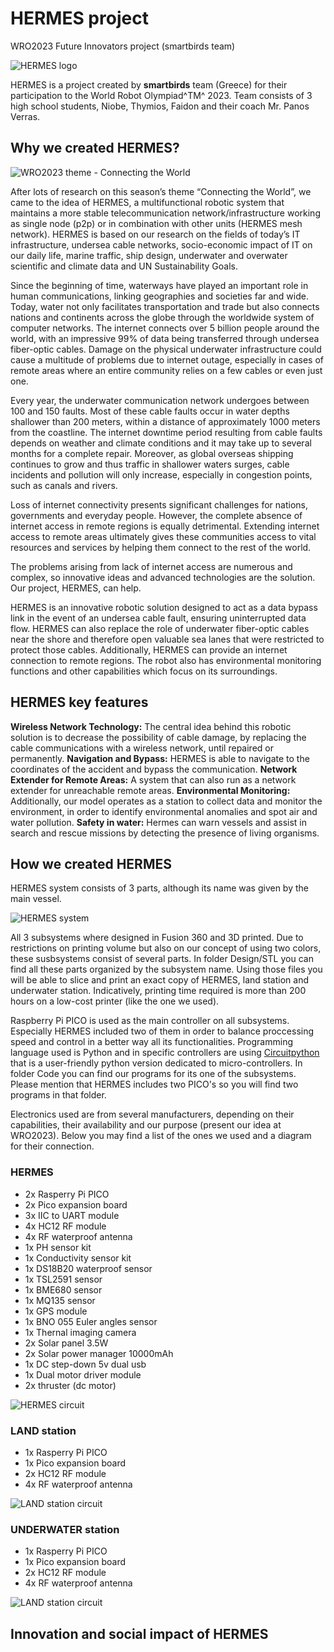 # HERMES project
WRO2023 Future Innovators project (smartbirds team)

![HERMES logo](/images/HERMES-logo.png "HERMES logo")

HERMES is a project created by **smartbirds** team (Greece) for their participation to the World Robot Olympiad^TM^ 2023.
Team consists of 3 high school students, Niobe, Thymios, Faidon and their coach Mr. Panos Verras.

## Why we created HERMES?

![WRO2023 theme - Connecting the World](/images/CONNECTING-THE-WORLD-2023-01-3.png "WRO2023 theme - Connecting the World")

After lots of research on this season’s theme “Connecting the World”, we came to the idea of HERMES, a multifunctional robotic system that maintains a more stable telecommunication network/infrastructure working as single node (p2p) or in combination with other units (HERMES mesh network). HERMES is based on our research on the fields of today’s IT infrastructure, undersea cable networks, socio-economic impact of IT on our daily life, marine traffic, ship design, underwater and overwater scientific and climate data and UN Sustainability Goals.

Since the beginning of time, waterways have played an important role in human communications, linking geographies and societies far and wide. Today, water not only facilitates transportation and trade but also connects nations and continents across the globe through the worldwide system of computer networks. The internet connects over 5 billion people around the world, with an impressive 99% of data being transferred through undersea fiber-optic cables. Damage on the physical underwater infrastructure could cause a multitude of problems due to internet outage, especially in cases of remote areas where an entire community relies on a few cables or even just one.

Every year, the underwater communication network undergoes between 100 and 150 faults. Most of these cable faults occur in water depths shallower than 200 meters, within a distance of approximately 1000 meters from the coastline. The internet downtime period resulting from cable faults depends on weather and climate conditions and it may take up to several months for a complete repair. Moreover, as global overseas shipping continues to grow and thus traffic in shallower waters surges, cable incidents and pollution will only increase, especially in congestion points, such as canals and rivers.

Loss of internet connectivity presents significant challenges for nations, governments and everyday people. However, the complete absence of internet access in remote regions is equally detrimental. Extending internet access to remote areas ultimately gives these communities access to vital resources and services by helping them connect to the rest of the world.

The problems arising from lack of internet access are numerous and complex, so innovative ideas and advanced technologies are the solution. Our project, HERMES, can help.

HERMES is an innovative robotic solution designed to act as a data bypass link in the event of an undersea cable fault, ensuring uninterrupted data flow. HERMES can also replace the role of underwater fiber-optic cables near the shore and therefore open valuable sea lanes that were restricted to protect those cables. Additionally, HERMES can provide an internet connection to remote regions. The robot also has environmental monitoring functions and other capabilities which focus on its surroundings.

## HERMES key features

**Wireless Network Technology:** The central idea behind this robotic solution is to decrease the possibility of cable damage, by replacing the cable communications with a wireless network, until repaired or permanently.
**Navigation and Bypass:** HERMES is able to navigate to the coordinates of the accident and bypass the communication.
**Network Extender for Remote Areas:** A system that can also run as a network extender for unreachable remote areas.
**Environmental Monitoring:** Additionally, our model operates as a station to collect data and monitor the environment, in order to identify environmental anomalies and spot air and water pollution.
**Safety in water:** Hermes can warn vessels and assist in search and rescue missions by detecting the presence of living organisms.

## How we created HERMES
HERMES system consists of 3 parts, although its name was given by the main vessel. 

![HERMES system](/images/HERMES-system.png "HERMES system")

All 3 subsystems where designed in Fusion 360 and 3D printed. Due to restrictions on printing volume but also on our concept of using two colors, these susbsystems consist of several parts. In folder Design/STL you can find all these parts organized by the subsystem name. Using those files you will be able to slice and print an exact copy of HERMES, land station and underwater station. Indicatively, printing time required is more than 200 hours on a low-cost printer (like the one we used).

Raspberry Pi PICO is used as the main controller on all subsystems. Especially HERMES included two of them in order to balance proccessing speed and control in a better way all its functionalities. Programming language used is Python and in specific controllers are using [Circuitpython](https://circuitpython.org/) that is a user-friendly python version dedicated to micro-controllers. In folder Code you can find our programs for its one of the subsystems. Please mention that HERMES includes two PICO's so you will find two programs in that folder.

Electronics used are from several manufacturers, depending on their capabilities, their availability and our purpose (present our idea at WRO2023). Below you may find a list of the ones we used and a diagram for their connection.

### HERMES
- 2x Rasperry Pi PICO
- 2x Pico expansion board
- 3x IIC to UART module
- 4x HC12 RF module
- 4x RF waterproof antenna
- 1x PH sensor kit
- 1x Conductivity sensor kit
- 1x DS18B20 waterproof sensor
- 1x TSL2591 sensor
- 1x BME680 sensor
- 1x MQ135 sensor
- 1x GPS module
- 1x BNO 055 Euler angles sensor
- 1x Thernal imaging camera
- 2x Solar panel 3.5W
- 2x Solar power manager 10000mAh
- 1x DC step-down 5v dual usb
- 1x Dual motor driver module
- 2x thruster (dc motor)

![HERMES circuit](/images/HERMES-circuit.png "HERMES circuit")

### LAND station
- 1x Rasperry Pi PICO
- 1x Pico expansion board
- 2x HC12 RF module
- 4x RF waterproof antenna

![LAND station circuit](/images/STATION-circuit.png "LAND station circuit")

### UNDERWATER station
- 1x Rasperry Pi PICO
- 1x Pico expansion board
- 2x HC12 RF module
- 4x RF waterproof antenna

![LAND station circuit](/images/STATION-circuit.png "LAND station circuit")

## Innovation and social impact of HERMES


